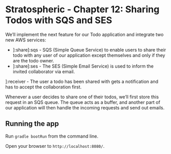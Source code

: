 # Stratospheric - Chapter 12: Sharing Todos with SQS and SES

We’ll implement the next feature for our Todo application and integrate two new AWS services:

* ]:share]:sqs - SQS (Simple Queue Service) to enable users to share their todo with any user of our application except themselves and only if they are the todo owner.
* ]:share]:ses - The SES (Simple Email Service) is used to inform the invited collaborator via email.

]:receiver - The user a todo has been shared with gets a notification and has to accept the collaboration first.

Whenever a user decides to share one of their todos, we’ll first store this request in an SQS queue. The queue acts as a buffer, and another part of our application will then handle the incoming requests and send out emails.

## Running the app

Run ``gradle bootRun`` from the command line.

Open your browser to `http://localhost:8080/`.
